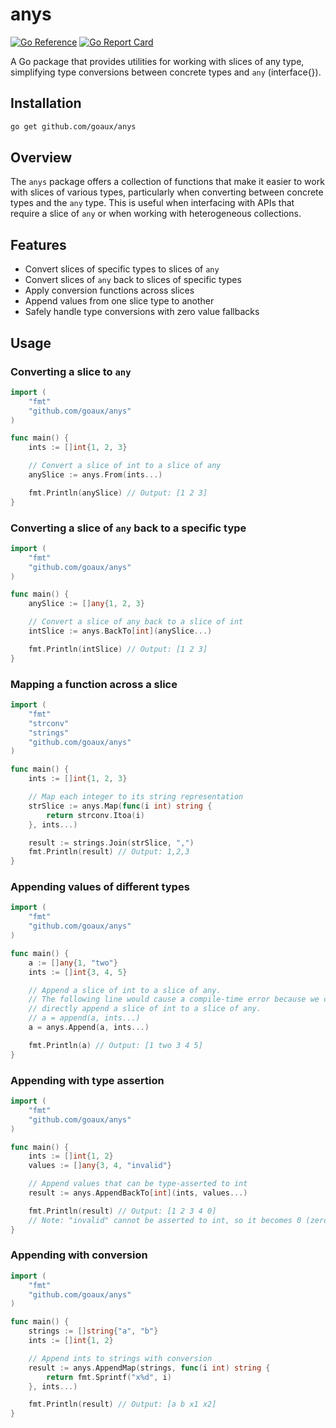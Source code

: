 # anys

[![Go Reference](https://pkg.go.dev/badge/github.com/goaux/anys.svg)](https://pkg.go.dev/github.com/goaux/anys)
[![Go Report Card](https://goreportcard.com/badge/github.com/goaux/anys)](https://goreportcard.com/report/github.com/goaux/anys)

A Go package that provides utilities for working with slices of any type,
simplifying type conversions between concrete types and `any` (interface{}).

## Installation

```bash
go get github.com/goaux/anys
```

## Overview

The `anys` package offers a collection of functions that make it easier to work
with slices of various types, particularly when converting between concrete
types and the `any` type. This is useful when interfacing with APIs that
require a slice of `any` or when working with heterogeneous collections.

## Features

- Convert slices of specific types to slices of `any`
- Convert slices of `any` back to slices of specific types
- Apply conversion functions across slices
- Append values from one slice type to another
- Safely handle type conversions with zero value fallbacks

## Usage

### Converting a slice to `any`

```go
import (
	"fmt"
	"github.com/goaux/anys"
)

func main() {
	ints := []int{1, 2, 3}

	// Convert a slice of int to a slice of any
	anySlice := anys.From(ints...)

	fmt.Println(anySlice) // Output: [1 2 3]
}
```

### Converting a slice of `any` back to a specific type

```go
import (
	"fmt"
	"github.com/goaux/anys"
)

func main() {
	anySlice := []any{1, 2, 3}

	// Convert a slice of any back to a slice of int
	intSlice := anys.BackTo[int](anySlice...)

	fmt.Println(intSlice) // Output: [1 2 3]
}
```

### Mapping a function across a slice

```go
import (
	"fmt"
	"strconv"
	"strings"
	"github.com/goaux/anys"
)

func main() {
	ints := []int{1, 2, 3}

	// Map each integer to its string representation
	strSlice := anys.Map(func(i int) string {
		return strconv.Itoa(i)
	}, ints...)

	result := strings.Join(strSlice, ",")
	fmt.Println(result) // Output: 1,2,3
}
```

### Appending values of different types

```go
import (
	"fmt"
	"github.com/goaux/anys"
)

func main() {
	a := []any{1, "two"}
	ints := []int{3, 4, 5}

	// Append a slice of int to a slice of any.
	// The following line would cause a compile-time error because we cannot
	// directly append a slice of int to a slice of any.
	// a = append(a, ints...)
	a = anys.Append(a, ints...)

	fmt.Println(a) // Output: [1 two 3 4 5]
}
```

### Appending with type assertion

```go
import (
	"fmt"
	"github.com/goaux/anys"
)

func main() {
	ints := []int{1, 2}
	values := []any{3, 4, "invalid"}

	// Append values that can be type-asserted to int
	result := anys.AppendBackTo[int](ints, values...)

	fmt.Println(result) // Output: [1 2 3 4 0]
	// Note: "invalid" cannot be asserted to int, so it becomes 0 (zero value)
}
```

### Appending with conversion

```go
import (
	"fmt"
	"github.com/goaux/anys"
)

func main() {
	strings := []string{"a", "b"}
	ints := []int{1, 2}

	// Append ints to strings with conversion
	result := anys.AppendMap(strings, func(i int) string {
		return fmt.Sprintf("x%d", i)
	}, ints...)

	fmt.Println(result) // Output: [a b x1 x2]
}
```
